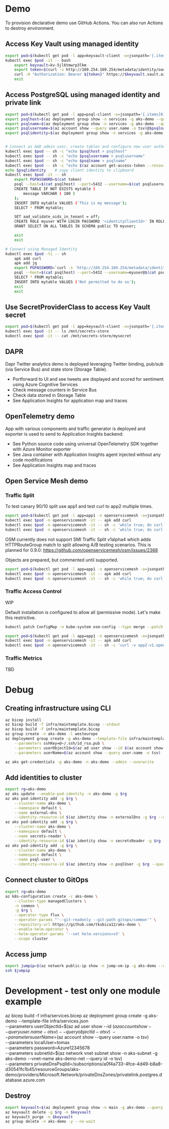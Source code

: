 # Demo
To provision declarative demo use GitHub Actions. You can also run Actions to destroy environment.

## Access Key Vault using managed identity

```bash
export pod=$(kubectl get pod -l app=keyvault-client -o=jsonpath='{.items[0].metadata.name}')
kubectl exec $pod -it -- bash
    export keyvault=kv-5jl6tmwrp3lkm
    export token=$(curl -s http://169.254.169.254/metadata/identity/oauth2/token?resource=https://vault.azure.net -H 'Metadata: true' | jq -r '.access_token')
    curl -H "Authorization: Bearer ${token}" https://$keyvault.vault.azure.net/secrets/mysecret?api-version=7.0
    exit
```

## Access PostgreSQL using managed identity and private link

```bash
export pod=$(kubectl get pod -l app=psql-client -o=jsonpath='{.items[0].metadata.name}')
export psqlhost=$(az deployment group show -n services -g aks-demo --query properties.outputs.psqlHost.value -o tsv)
export psqlname=$(az deployment group show -n services -g aks-demo --query properties.outputs.psqlName.value -o tsv)
export psqlusername=$(az account show --query user.name -o tsv)@$psqlname
export psqlidentity=$(az deployment group show -n services -g aks-demo --query properties.outputs.psqlIdentityClientId.value -o tsv)


# Connect as AAD admin user, create tables and configure new user authenticated by managed identity
kubectl exec $pod -- sh -c "echo $psqlhost > psqlhost"
kubectl exec $pod -- sh -c "echo $psqlusername > psqlusername"
kubectl exec $pod -- sh -c "echo $psqlname > psqlname"
kubectl exec $pod -- sh -c "echo $(az account get-access-token --resource-type oss-rdbms --query accessToken -o tsv) > token"
echo $psqlidentity    # copy client identity to clipboard
kubectl exec $pod -it -- sh 
    export PGPASSWORD=$(cat token)
    psql --host=$(cat psqlhost) --port=5432 --username=$(cat psqlusername) --dbname=postgres
    CREATE TABLE IF NOT EXISTS mytable (
        message VARCHAR ( 100 )
    );
    INSERT INTO mytable VALUES ('This is my message');
    SELECT * FROM mytable;

    SET aad_validate_oids_in_tenant = off;
    CREATE ROLE myuser WITH LOGIN PASSWORD '<identityClientId>' IN ROLE azure_ad_user;
    GRANT SELECT ON ALL TABLES IN SCHEMA public TO myuser;

    exit
    exit

# Connect using Managed Identity
kubectl exec $pod -ti -- sh
    apk add curl
    apk add jq
    export PGPASSWORD=`curl -s 'http://169.254.169.254/metadata/identity/oauth2/token?api-version=2018-02-01&resource=https%3A%2F%2Fossrdbms-aad.database.windows.net' -H Metadata:true | jq -r .access_token`
    psql --host=$(cat psqlhost) --port=5432 --username=myuser@$(cat psqlname) --dbname=postgres
    SELECT * FROM mytable;
    INSERT INTO mytable VALUES ('Not permitted to do so');
    exit
    exit
```

## Use SecretProviderClass to access Key Vault secret

```bash
export pod=$(kubectl get pod -l app=keyvault-client -o=jsonpath='{.items[0].metadata.name}')
kubectl exec $pod -it -- ls /mnt/secrets-store
kubectl exec $pod -it -- cat /mnt/secrets-store/mysecret

```

## DAPR
Dapr Twitter analytics demo is deployed leveraging Twitter binding, pub/sub (via Service Bus) and state store (Storage Table).

- Portforward to UI and see tweets are displayed and scored for sentiment using Azure Cognitive Services
- Check message counters in Service Bus
- Check data stored in Storage Table
- See Application Insights for application map and traces

## OpenTelemetry demo
App with various components and traffic generator is deployed and exporter is used to send to Application Insights backend:
- See Python source code using universal OpenTelemetry SDK together with Azure Monitor exporter
- See Java container with Application Insights agent injected without any code modifications
- See Application Insights map and traces

## Open Service Mesh demo

### Traffic Split
To test canary 90/10 split use app1 and test curl to app2 multiple times.

```bash
export pod=$(kubectl get pod -l app=app1 -n openservicemesh -o=jsonpath='{.items[0].metadata.name}')
kubectl exec $pod -n openservicemesh -it -- apk add curl
kubectl exec $pod -n openservicemesh -it -- sh -c 'while true; do curl app2.openservicemesh; sleep 0.2; done'
kubectl exec $pod -n openservicemesh -it -- sh -c 'while true; do curl -H "tester: true" app2-ab.openservicemesh; sleep 0.2; done'
```

OSM currently does not support SMI Traffic Split v1alpha4 which adds HTTPRouteGroup match to split allowing A/B testing scenarios. This is planned for 0.9.0: https://github.com/openservicemesh/osm/issues/2368

Objects are prepared, but commented until supported.

```bash
export pod=$(kubectl get pod -l app=app1 -n openservicemesh -o=jsonpath='{.items[0].metadata.name}')
kubectl exec $pod -n openservicemesh -it -- apk add curl
kubectl exec $pod -n openservicemesh -it -- sh -c 'while true; do curl -H "tester: true" app2-ab.openservicemesh; sleep 0.2; done'
```

### Traffic Access Control
WIP

Default installation is configured to allow all (permissive mode). Let's make this restrictive.

```bash
kubectl patch ConfigMap -n kube-system osm-config --type merge --patch '{"data":{"permissive_traffic_policy_mode":"false"}}'
```

```bash
export pod=$(kubectl get pod -l app=app1 -n openservicemesh -o=jsonpath='{.items[0].metadata.name}')
kubectl exec $pod -n openservicemesh -it -- apk add curl
kubectl exec $pod -n openservicemesh -it -- sh -c 'curl -v app2-v1.openservicemesh'
```

### Traffic Metrics
TBD

# Debug
## Creating infrastructure using CLI

```bash
az bicep install
az bicep build -f infra/maintemplate.bicep --stdout 
az bicep build -f infra/maintemplate.bicep
az group create -n aks-demo -l westeurope
az deployment group create -g aks-demo --template-file infra/maintemplate.json \
    --parameters sshKey=@~/.ssh/id_rsa.pub \
    --parameters userObjectId=$(az ad user show --id $(az account show --query user.name -o tsv) --query objectId -o tsv) \
    --parameters userName=$(az account show --query user.name -o tsv)

az aks get-credentials -g aks-demo -n aks-demo --admin --overwrite
```

## Add identities to cluster

```bash
export rg=aks-demo
az aks update --enable-pod-identity -n aks-demo -g $rg
az aks pod-identity add -g $rg \
    --cluster-name aks-demo \
    --namespace default \
    --name external-dns \
    --identity-resource-id $(az identity show -n externalDns -g $rg --query id -o tsv)
az aks pod-identity add -g $rg \
    --cluster-name aks-demo \
    --namespace default \
    --name secrets-reader \
    --identity-resource-id $(az identity show -n secretsReader -g $rg --query id -o tsv)
az aks pod-identity add -g $rg \
    --cluster-name aks-demo \
    --namespace default \
    --name psql-user \
    --identity-resource-id $(az identity show -n psqlUser -g $rg --query id -o tsv)
```

## Connect cluster to GitOps
```bash
export rg=aks-demo
az k8s-configuration create -c aks-demo \
    --cluster-type managedClusters \
    -n common \
    -g $rg \
    --operator-type flux \
    --operator-params "'--git-readonly --git-path gitops/common'" \
    --repository-url https://github.com/tkubica12/aks-demo \
    --enable-helm-operator \
    --helm-operator-params '--set helm.versions=v3' \
    --scope cluster
```

## Access jump
```bash
export jumpip=$(az network public-ip show -n jump-vm-ip -g aks-demo --query ipAddress -o tsv)
ssh $jumpip
```

# Development - test only one module example
az bicep build -f infra/services.bicep
az deployment group create -g aks-demo --template-file infra/services.json \
    --parameters userObjectId=$(az ad user show --id $(az account show --query user.name -o tsv) --query objectId -o tsv) \
    --parameters userName=$(az account show --query user.name -o tsv) \
    --parameters localUser=tomas \
    --parameters password=Azure12345678 \
    --parameters subnetId=$(az network vnet subnet show -n aks-subnet -g aks-demo --vnet-name aks-demo-net --query id -o tsv) \
    --parameters privateDnsPsqlId=/subscriptions/a0f4a733-4fce-4d49-b8a8-d30541fc1b45/resourceGroups/aks-demo/providers/Microsoft.Network/privateDnsZones/privatelink.postgres.database.azure.com


## Destroy
```bash
export keyvault=$(az deployment group show -n main -g aks-demo --query properties.outputs.keyvaultName.value -o tsv)
az keyvault delete -g $rg -n $keyvault 
az keyvault purge -n $keyvault 
az group delete -n aks-demo -y --no-wait
```




